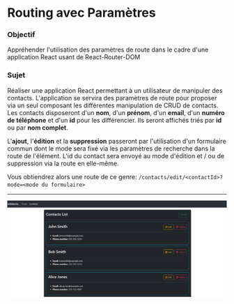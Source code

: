 # Routing avec Paramètres
### Objectif 
Appréhender l'utilisation des paramètres de route dans le cadre d'une application React usant de React-Router-DOM

### Sujet
Réaliser une application React permettant à un utilisateur de manipuler des contacts. L'application se servira des paramètres de route pour proposer via un seul composant les différentes manipulation de CRUD de contacts. Les contacts disposeront d'un **nom**, d'un **prénom**, d'un **email**, d'un **numéro de téléphone** et d'un **id** pour les différencier. Ils seront affichés triés par **id** ou par **nom complet**. 

L'**ajout**, l'**édition** et la **suppression** passeront par l'utilisation d'un formulaire commun dont le mode sera fixé via les paramètres de recherche dans la route de l'élément. L'id du contact sera envoyé au mode d'édition et / ou de suppression via la route en elle-même. 

Vous obtiendrez alors une route de ce genre: 
`/contacts/edit/<contactId>?mode=<mode du formulaire>`




--- 

![example](./example.png)